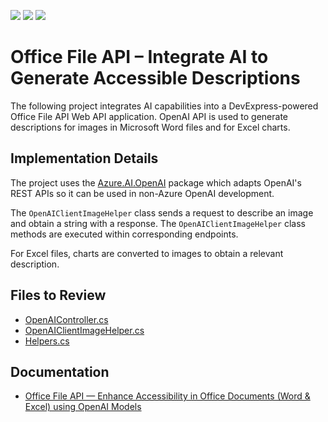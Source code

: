 <!-- default badges list -->
![](https://img.shields.io/endpoint?url=https://codecentral.devexpress.com/api/v1/VersionRange/794940392/23.2.5%2B)
[![](https://img.shields.io/badge/Open_in_DevExpress_Support_Center-FF7200?style=flat-square&logo=DevExpress&logoColor=white)](https://supportcenter.devexpress.com/ticket/details/T1231021)
[![](https://img.shields.io/badge/📖_How_to_use_DevExpress_Examples-e9f6fc?style=flat-square)](https://docs.devexpress.com/GeneralInformation/403183)
<!-- default badges end -->
# Office File API – Integrate AI to Generate Accessible Descriptions

The following project integrates AI capabilities into a DevExpress-powered Office File API Web API application. OpenAI API is used to generate descriptions for images in Microsoft Word files and for Excel charts.

## Implementation Details

The project uses the [Azure.AI.OpenAI](https://www.nuget.org/packages/Azure.AI.OpenAI/) package which adapts OpenAI's REST APIs so it can be used in non-Azure OpenAI development.

The `OpenAIClientImageHelper` class sends a request to describe an image and obtain a string with a response. The `OpenAIClientImageHelper` class methods are executed within corresponding endpoints.

For Excel files, charts are converted to images to obtain a relevant description.

## Files to Review

* [OpenAIController.cs](./CS/Controllers/OpenAIController.cs)
* [OpenAIClientImageHelper.cs](./CS/BusinessObjects/OpenAIClientImageHelper.cs)
* [Helpers.cs](./CS/BusinessObjects/Helpers.cs)

## Documentation

* [Office File API — Enhance Accessibility in Office Documents (Word & Excel) using OpenAI Models](https://community.devexpress.com/blogs/office/archive/2024/04/18/enhance-accessibility-in-office-documents-word-amp-excel-using-artificial-intelligence-system.aspx)
